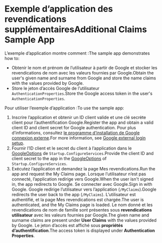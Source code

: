 # <a name="additional-claims-sample-app"></a><span data-ttu-id="b33dd-101">Exemple d’application des revendications supplémentaires</span><span class="sxs-lookup"><span data-stu-id="b33dd-101">Additional Claims Sample App</span></span>

<span data-ttu-id="b33dd-102">L’exemple d’application montre comment :</span><span class="sxs-lookup"><span data-stu-id="b33dd-102">The sample app demonstrates how to:</span></span>

* <span data-ttu-id="b33dd-103">Obtenir le nom et prénom de l’utilisateur à partir de Google et stocker les revendications de nom avec les valeurs fournies par Google.</span><span class="sxs-lookup"><span data-stu-id="b33dd-103">Obtain the user's given name and surname from Google and store the name claims with the values provided by Google.</span></span>
* <span data-ttu-id="b33dd-104">Store le jeton d’accès Google de l’utilisateur `AuthenticationProperties`.</span><span class="sxs-lookup"><span data-stu-id="b33dd-104">Store the Google access token in the user's `AuthenticationProperties`.</span></span>

<span data-ttu-id="b33dd-105">Pour utiliser l’exemple d’application :</span><span class="sxs-lookup"><span data-stu-id="b33dd-105">To use the sample app:</span></span>

1. <span data-ttu-id="b33dd-106">Inscrire l’application et obtenir un ID client valide et une clé secrète client pour l’authentification Google.</span><span class="sxs-lookup"><span data-stu-id="b33dd-106">Register the app and obtain a valid client ID and client secret for Google authentication.</span></span> <span data-ttu-id="b33dd-107">Pour plus d’informations, consultez [le programme d’installation de Google connexion externe](https://docs.microsoft.com/aspnet/core/security/authentication/social/google-logins).</span><span class="sxs-lookup"><span data-stu-id="b33dd-107">For more information, see [Google external login setup](https://docs.microsoft.com/aspnet/core/security/authentication/social/google-logins).</span></span>
1. <span data-ttu-id="b33dd-108">Fournir l’ID client et le secret du client à l’application dans le [GoogleOptions](https://docs.microsoft.com/dotnet/api/microsoft.aspnetcore.authentication.google.googleoptions) de `Startup.ConfigureServices`.</span><span class="sxs-lookup"><span data-stu-id="b33dd-108">Provide the client ID and client secret to the app in the [GoogleOptions](https://docs.microsoft.com/dotnet/api/microsoft.aspnetcore.authentication.google.googleoptions) of `Startup.ConfigureServices`.</span></span>
1. <span data-ttu-id="b33dd-109">Exécutez l’application et demandez la page Mes revendications.</span><span class="sxs-lookup"><span data-stu-id="b33dd-109">Run the app and request the My Claims page.</span></span> <span data-ttu-id="b33dd-110">Lorsque l’utilisateur n’est pas connecté, l’application redirige vers Google.</span><span class="sxs-lookup"><span data-stu-id="b33dd-110">When the user isn't signed in, the app redirects to Google.</span></span> <span data-ttu-id="b33dd-111">Se connecter avec Google.</span><span class="sxs-lookup"><span data-stu-id="b33dd-111">Sign in with Google.</span></span> <span data-ttu-id="b33dd-112">Google redirige l’utilisateur vers l’application (`/MyClaims`).</span><span class="sxs-lookup"><span data-stu-id="b33dd-112">Google redirects the user back to the app (`/MyClaims`).</span></span> <span data-ttu-id="b33dd-113">L’utilisateur est authentifié, et la page Mes revendications est chargée.</span><span class="sxs-lookup"><span data-stu-id="b33dd-113">The user is authenticated, and the My Claims page is loaded.</span></span> <span data-ttu-id="b33dd-114">Le nom donné et les revendications de nom de famille sont présentes sous **revendications utilisateur** avec les valeurs fournies par Google.</span><span class="sxs-lookup"><span data-stu-id="b33dd-114">The given name and surname claims are present under **User Claims** with the values provided by Google.</span></span> <span data-ttu-id="b33dd-115">Le jeton d’accès est affiché sous **propriétés d’authentification**.</span><span class="sxs-lookup"><span data-stu-id="b33dd-115">The access token is displayed under **Authentication Properties**.</span></span>
